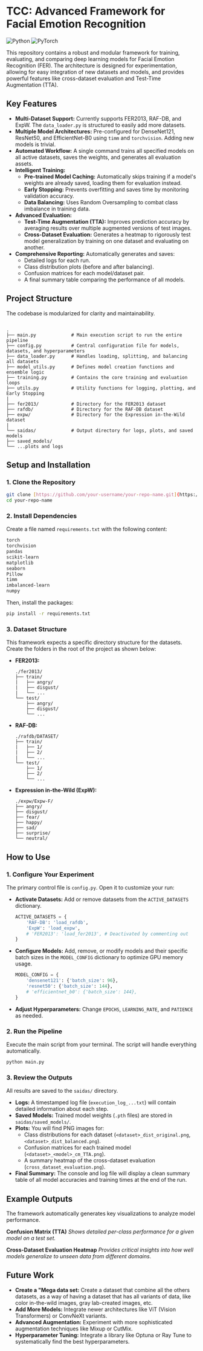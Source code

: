# TCC: Advanced Framework for Facial Emotion Recognition

![Python](https://img.shields.io/badge/Python-3.9%2B-blue.svg)
![PyTorch](https://img.shields.io/badge/PyTorch-2.0%2B-orange.svg)

This repository contains a robust and modular framework for training, evaluating, and comparing deep learning models for Facial Emotion Recognition (FER). The architecture is designed for experimentation, allowing for easy integration of new datasets and models, and provides powerful features like cross-dataset evaluation and Test-Time Augmentation (TTA).

## Key Features

- **Multi-Dataset Support:** Currently supports FER2013, RAF-DB, and ExpW. The `data_loader.py` is structured to easily add more datasets.
- **Multiple Model Architectures:** Pre-configured for DenseNet121, ResNet50, and EfficientNet-B0 using `timm` and `torchvision`. Adding new models is trivial.
- **Automated Workflow:** A single command trains all specified models on all active datasets, saves the weights, and generates all evaluation assets.
- **Intelligent Training:**
    - **Pre-trained Model Caching:** Automatically skips training if a model's weights are already saved, loading them for evaluation instead.
    - **Early Stopping:** Prevents overfitting and saves time by monitoring validation accuracy.
    - **Data Balancing:** Uses Random Oversampling to combat class imbalance in training data.
- **Advanced Evaluation:**
    - **Test-Time Augmentation (TTA):** Improves prediction accuracy by averaging results over multiple augmented versions of test images.
    - **Cross-Dataset Evaluation:** Generates a heatmap to rigorously test model generalization by training on one dataset and evaluating on another.
- **Comprehensive Reporting:** Automatically generates and saves:
    - Detailed logs for each run.
    - Class distribution plots (before and after balancing).
    - Confusion matrices for each model/dataset pair.
    - A final summary table comparing the performance of all models. 

## Project Structure

The codebase is modularized for clarity and maintainability.

```

.
├── main.py             # Main execution script to run the entire pipeline
├── config.py           # Central configuration file for models, datasets, and hyperparameters
├── data_loader.py      # Handles loading, splitting, and balancing all datasets
├── model_utils.py      # Defines model creation functions and ensemble logic
├── training.py         # Contains the core training and evaluation loops
├── utils.py            # Utility functions for logging, plotting, and Early Stopping
|
├── fer2013/            # Directory for the FER2013 dataset
├── rafdb/              # Directory for the RAF-DB dataset
├── expw/               # Directory for the Expression in-the-Wild dataset
|
└── saidas/             # Output directory for logs, plots, and saved models
├── saved_models/
└── ...plots and logs

````

## Setup and Installation

### 1. Clone the Repository

```bash
git clone [https://github.com/your-username/your-repo-name.git](https://github.com/your-username/your-repo-name.git)
cd your-repo-name
````

### 2\. Install Dependencies

Create a file named `requirements.txt` with the following content:

```txt
torch
torchvision
pandas
scikit-learn
matplotlib
seaborn
Pillow
timm
imbalanced-learn
numpy
```

Then, install the packages:

```bash
pip install -r requirements.txt
```

### 3. Dataset Structure

This framework expects a specific directory structure for the datasets. Create the folders in the root of the project as shown below:

  - **FER2013:**
    ```
    ./fer2013/
    ├── train/
    |   ├── angry/
    |   ├── disgust/
    |   └── ...
    └── test/
        ├── angry/
        ├── disgust/
        └── ...
    ```
  - **RAF-DB:**
    ```
    ./rafdb/DATASET/
    ├── train/
    |   ├── 1/
    |   ├── 2/
    |   └── ...
    └── test/
        ├── 1/
        ├── 2/
        └── ...
    ```
  - **Expression in-the-Wild (ExpW):**
    ```
    ./expw/Expw-F/
    ├── angry/
    ├── disgust/
    ├── fear/
    ├── happy/
    ├── sad/
    ├── surprise/
    └── neutral/
    ```

## How to Use

### 1\. Configure Your Experiment

The primary control file is `config.py`. Open it to customize your run:

  - **Activate Datasets:** Add or remove datasets from the `ACTIVE_DATASETS` dictionary.
    ```python
    ACTIVE_DATASETS = {
        'RAF-DB': 'load_rafdb',
        'ExpW': 'load_expw',
        # 'FER2013': 'load_fer2013', # Deactivated by commenting out
    }
    ```
  - **Configure Models:** Add, remove, or modify models and their specific batch sizes in the `MODEL_CONFIG` dictionary to optimize GPU memory usage.
    ```python
    MODEL_CONFIG = {
        'densenet121': {'batch_size': 96},
        'resnet50': {'batch_size': 144},
        # 'efficientnet_b0': {'batch_size': 144},
    }
    ```
  - **Adjust Hyperparameters:** Change `EPOCHS`, `LEARNING_RATE`, and `PATIENCE` as needed.

### 2\. Run the Pipeline

Execute the main script from your terminal. The script will handle everything automatically.

```bash
python main.py
```

### 3\. Review the Outputs

All results are saved to the `saidas/` directory.

  - **Logs:** A timestamped log file (`execution_log_...txt`) will contain detailed information about each step.
  - **Saved Models:** Trained model weights (`.pth` files) are stored in `saidas/saved_models/`.
  - **Plots:** You will find PNG images for:
      - Class distributions for each dataset (`<dataset>_dist_original.png`, `<dataset>_dist_balanced.png`).
      - Confusion matrices for each trained model (`<dataset>_<model>_cm_TTA.png`).
      - A summary heatmap of the cross-dataset evaluation (`cross_dataset_evaluation.png`).
  - **Final Summary:** The console and log file will display a clean summary table of all model accuracies and training times at the end of the run.

## Example Outputs

The framework automatically generates key visualizations to analyze model performance.

**Confusion Matrix (TTA)**
*Shows detailed per-class performance for a given model on a test set.*

**Cross-Dataset Evaluation Heatmap**
*Provides critical insights into how well models generalize to unseen data from different domains.*

## Future Work

  - **Create a "Mega data set:** Create a dataset that combine all the others datasets, as a way of having a dataset that has all variants of data, like color in-the-wild images, gray lab-created images, etc.
  - **Add More Models:** Integrate newer architectures like ViT (Vision Transformers) or ConvNeXt variants.
  - **Advanced Augmentation:** Experiment with more sophisticated augmentation techniques like Mixup or CutMix.
  - **Hyperparameter Tuning:** Integrate a library like Optuna or Ray Tune to systematically find the best hyperparameters.
